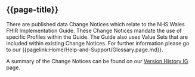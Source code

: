 ## {{page-title}}

There are published data Change Notices which relate to the NHS Wales FHIR Implementation Guide. These Change Notices mandate the use of specific Profiles within the Guide. The Guide also uses Value Sets that are included within existing Change Notices. For further information please go to our {{pagelink:Home/Help-and-Support/Glossary.page.md}}.

A summary of the Change Notices can be found on our [Version History IG](https://simplifier.net/guide/Wales-FHIR-Implementation-Guide-Version-History/) page.